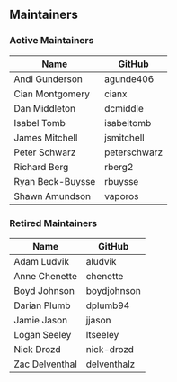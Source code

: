 ## Maintainers

### Active Maintainers
| Name | GitHub |
| --- | --- |
| Andi Gunderson | agunde406 |
| Cian Montgomery | cianx |
| Dan Middleton | dcmiddle |
| Isabel Tomb | isabeltomb |
| James Mitchell | jsmitchell |
| Peter Schwarz | peterschwarz |
| Richard Berg | rberg2 |
| Ryan Beck-Buysse | rbuysse |
| Shawn Amundson | vaporos |

### Retired Maintainers
| Name | GitHub |
| --- | --- |
| Adam Ludvik | aludvik |
| Anne Chenette | chenette |
| Boyd Johnson | boydjohnson |
| Darian Plumb | dplumb94 |
| Jamie Jason | jjason |
| Logan Seeley | ltseeley |
| Nick Drozd | nick-drozd |
| Zac Delventhal | delventhalz |

